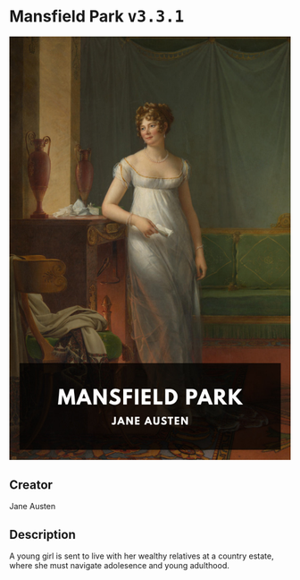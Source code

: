 
# Mansfield Park <kbd>v3.3.1</kbd>

<center>
  <img src="./cover-1024.jpg"/>
</center>

## Creator
Jane Austen

## Description
A young girl is sent to live with her wealthy relatives at a country estate, where she must navigate adolesence and young adulthood.
